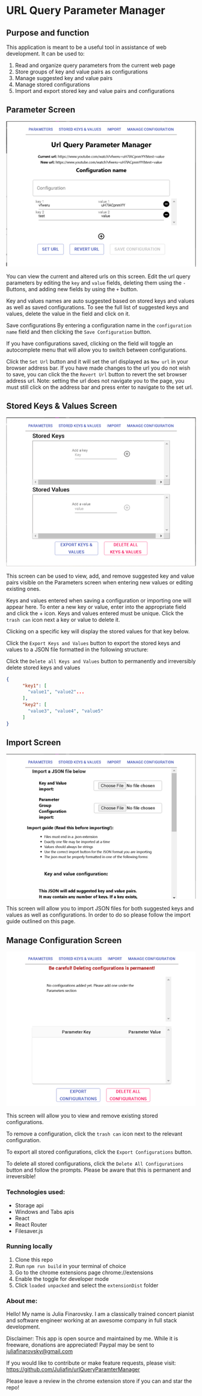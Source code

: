 # URL Query Parameter Manager


## Purpose and function

This application is meant to be a useful tool in assistance of web development. It can be used to:

1. Read and organize query parameters from the current web page
2. Store groups of key and value pairs as configurations
3. Manage suggested key and value pairs
4. Manage stored configurations
5. Import and export stored key and value pairs and configurations



##  Parameter Screen

![Parameter Screen](/images/ParameterScreen.PNG)

You can view the current and altered urls on this screen. Edit the url query parameters by editing the `key` and `value` fields, deleting them using the `-` Buttons, and adding new fields by using the `+` button. 

Key and values names are auto suggested based on stored keys and values as well as saved configurations. To see the full list of suggested keys and values, delete the value in the field and click on it.

Save configurations By entering a configuration name in the `configuration name` field and then clicking the `Save Configuration` button.

If you have configurations saved, clicking on the field will toggle an autocomplete menu that will allow you to switch between configurations.

Click the `Set Url` button and it will set the url displayed as `New url` in your browser address bar. If you have made changes to the url you do not wish to save, you can click the the `Revert Url` button to revert the set browser address url. Note: setting the url does not navigate you to the page, you must still click on the address bar and press enter to navigate to the set url.

##  Stored Keys & Values Screen

![Stored Keys & Values Screen](/images/KeysAndValuesScreen.PNG)


This screen can be used to view, add, and remove suggested key and value pairs visible on the Parameters screen when entering new values or editing existing ones.

Keys and values entered when saving a configuration or importing one will appear here. To enter a new key or value, enter into the appropriate field and click the + icon. Keys and values entered must be unique. Click the `trash can` icon next a key or value to delete it.

Clicking on a specific key will display the stored values for that key below.

Click the `Export Keys and Values` button to export the stored keys and values to a JSON file formatted in the following structure:

Click the `Delete all Keys and Values` button to permanently and irreversibly delete stored keys and values


```json 
{
      "key1": [
        "value1", "value2"...
      ],
      "key2": [
        "value3", "value4", "value5"
      ]
}
```


##  Import Screen

![Stored Keys & Values Screen](/images/ImportScreen.PNG)

This screen will allow you to import JSON files for both suggested keys and values as well as configurations. In order to do so please follow the import guide outlined on this page.


##  Manage Configuration Screen

![Manage Screen](/images/ConfigurationScreen.PNG)


This screen will allow you to view and remove existing stored configurations. 

To remove a configuration, click the `trash can` icon next to the relevant configuration. 

To export all stored configurations, click the `Export Configurations` button.

To delete all stored configurations, click the `Delete All Configurations` button and follow the prompts. Please be aware that this is permanent and irreversible!



### Technologies used:

- Storage api
- Windows and Tabs apis
- React
- React Router
- Filesaver.js

### Running locally

1. Clone this repo
2. Run `npm run build` in your terminal of choice
3. Go to the chrome extensions page chrome://extensions
4. Enable the toggle for developer mode
5. Click `loaded unpacked` and select the `extensionDist` folder


### About me:

Hello! My name is Julia Finarovsky. I am a classically trained concert pianist and software engineer working at an awesome company in full stack development. 


Disclaimer: This app is open source and maintained by me. While it is freeware, donations are appreciated! Paypal may be sent to juliafinarovsky@gmail.com

If you would like to contribute or make feature requests, please visit: https://github.com/Juliafin/urlQueryParamterManager

Please leave a review in the chrome extension store if you can and star the repo!